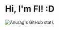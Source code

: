 # Hi, I'm Fl! :D

![Anurag's GitHub stats](https://github-readme-stats.vercel.app/api?username=anuraghazra&show_icons=true&theme=radical)
